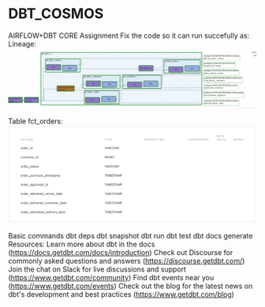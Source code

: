 # DBT_COSMOS
 AIRFLOW+DBT CORE
Assignment
Fix the code so it can run succefully as:
Lineage:
![Alt text](https://github.com/thaikun203/DBT_COSMOS/blob/main/readme/images.png)

Table fct_orders:
![Alt text](https://github.com/thaikun203/DBT_COSMOS/blob/main/readme/ddl.png)

Basic commands 
    dbt deps
    dbt snapshot
    dbt run 
    dbt test
    dbt docs generate
Resources:
    Learn more about dbt in the docs (https://docs.getdbt.com/docs/introduction)
    Check out Discourse for commonly asked questions and answers (https://discourse.getdbt.com/)
    Join the chat on Slack for live discussions and support (https://www.getdbt.com/community)
    Find dbt events near you (https://www.getdbt.com/events)
    Check out the blog for the latest news on dbt's development and best practices (https://www.getdbt.com/blog)
